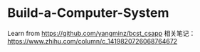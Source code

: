 # Build-a-Computer-System
Learn from https://github.com/yangminz/bcst_csapp
相关笔记：https://www.zhihu.com/column/c_1419820726068764672
